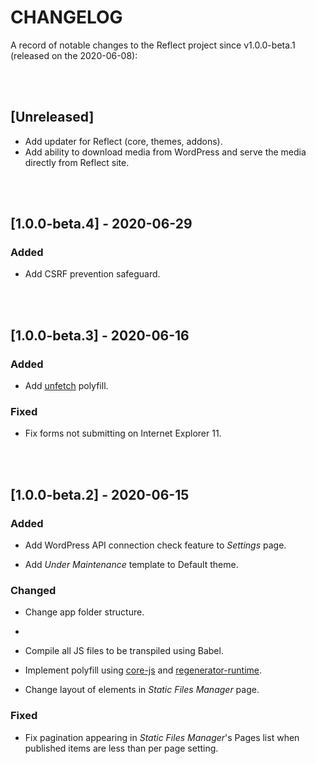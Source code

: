 # CHANGELOG

A record of notable changes to the Reflect project since v1.0.0-beta.1 (released on the 2020-06-08):

<br><br>

## [Unreleased]

- Add updater for Reflect (core, themes, addons).
- Add ability to download media from WordPress and serve the media directly from Reflect site.

<br><br>

## [1.0.0-beta.4] - 2020-06-29

### Added

- Add CSRF prevention safeguard. 

<br><br>

## [1.0.0-beta.3] - 2020-06-16

### Added

- Add [unfetch](https://github.com/developit/unfetch) polyfill.

### Fixed

- Fix forms not submitting on Internet Explorer 11.  

<br><br>

## [1.0.0-beta.2] - 2020-06-15

### Added

- Add WordPress API connection check feature to *Settings* page.

- Add *Under Maintenance* template to Default theme.

### Changed

- Change app folder structure.

- 

- Compile all JS files to be transpiled using Babel.

- Implement polyfill using [core-js](https://github.com/zloirock/core-js) and [regenerator-runtime](https://github.com/facebook/regenerator/blob/master/packages/regenerator-runtime/runtime.js).

- Change layout of elements in *Static Files Manager* page.

### Fixed

- Fix pagination appearing in *Static Files Manager*'s Pages list when published items are less than per page setting.
